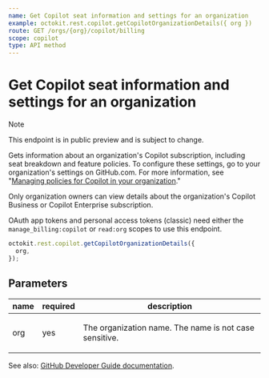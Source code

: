 ```yaml
---
name: Get Copilot seat information and settings for an organization
example: octokit.rest.copilot.getCopilotOrganizationDetails({ org })
route: GET /orgs/{org}/copilot/billing
scope: copilot
type: API method
---
```


# Get Copilot seat information and settings for an organization

> [!NOTE]
> This endpoint is in public preview and is subject to change.

Gets information about an organization's Copilot subscription, including seat breakdown
and feature policies. To configure these settings, go to your organization's settings on GitHub.com.
For more information, see "[Managing policies for Copilot in your organization](https://docs.github.com/copilot/managing-copilot/managing-policies-for-copilot-business-in-your-organization)."

Only organization owners can view details about the organization's Copilot Business or Copilot Enterprise subscription.

OAuth app tokens and personal access tokens (classic) need either the `manage_billing:copilot` or `read:org` scopes to use this endpoint.

```js
octokit.rest.copilot.getCopilotOrganizationDetails({
  org,
});
```

## Parameters

<table>
  <thead>
    <tr>
      <th>name</th>
      <th>required</th>
      <th>description</th>
    </tr>
  </thead>
  <tbody>
    <tr><td>org</td><td>yes</td><td>

The organization name. The name is not case sensitive.

</td></tr>
  </tbody>
</table>

See also: [GitHub Developer Guide documentation](https://docs.github.com/rest/copilot/copilot-user-management#get-copilot-seat-information-and-settings-for-an-organization).
